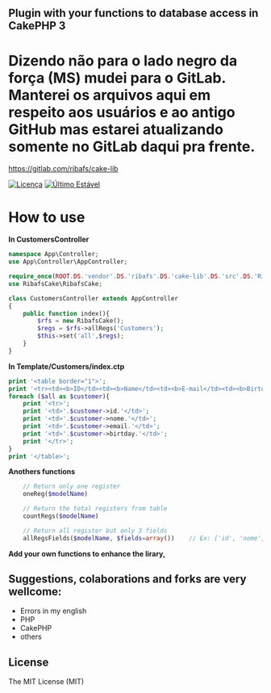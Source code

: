 ## Plugin with your functions to database access in CakePHP 3

# Dizendo não para o lado negro da força (MS) mudei para o GitLab. Manterei os arquivos aqui em respeito aos usuários e ao antigo GitHub mas estarei atualizando somente no GitLab daqui pra frente.
https://gitlab.com/ribafs/cake-lib

[![Licença](https://img.shields.io/packagist/l/doctrine/orm.svg?maxAge=2592000)](https://github.com/ribafs/cake-lib-table/blob/master/LICENSE)
[![Último Estável](https://img.shields.io/packagist/v/elboletaire/twbs-cake-plugin.svg?style=flat-square)](https://packagist.org/packages/ribafs/cake-lib-table)

# How to use

**In CustomersController**
```php
namespace App\Controller;
use App\Controller\AppController;

require_once(ROOT.DS.'vendor'.DS.'ribafs'.DS.'cake-lib'.DS.'src'.DS.'RibafsCake'.DS.'RibafsCake.php');
use RibafsCake\RibafsCake;

class CustomersController extends AppController
{
	public function index(){
		$rfs = new RibafsCake();		
		$regs = $rfs->allRegs('Customers');
		$this->set('all',$regs);		
	}
}
```

**In Template/Customers/index.ctp**

```php
print '<table border="1">';
print '<tr><td><b>ID</td><td><b>Name</td><td><b>E-mail</td><td><b>Birtday</td><tr>';
foreach ($all as $customer){
	print '<tr>';
	print '<td>'.$customer->id.'</td>';
	print '<td>'.$customer->nome.'</td>';
	print '<td>'.$customer->email.'</td>';
	print '<td>'.$customer->birtday.'</td>';
	print '</tr>';	
}
print '</table>';
```

**Anothers functions**
```php
    // Return only one register
    oneReg($modelName)

    // Return the total registers from table
    countRegs($modelName)

    // Return all register but only 3 fields
    allRegsFields($modelName, $fields=array())    // Ex: ['id', 'nome', 'email']
```

**Add your own functions to enhance the lirary,**

## Suggestions, colaborations and forks are very wellcome:

- Errors in my english
- PHP
- CakePHP
- others

License
-------

The MIT License (MIT)


